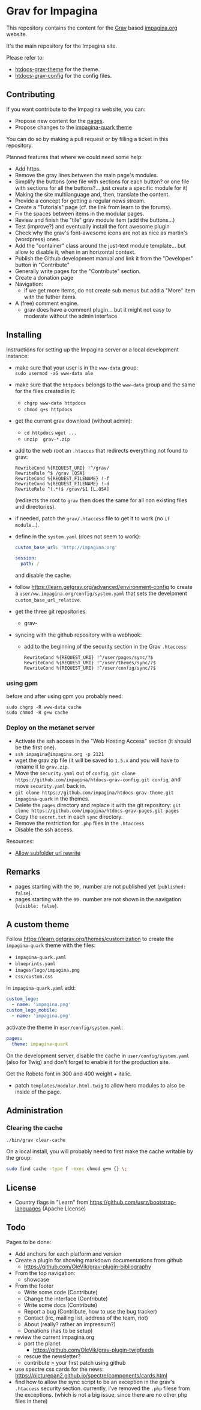 # Grav for Impagina

This repository contains the content for the [Grav](https://getgrav.org) based [impagina.org](http://impagina.org) website.

It's the main repository for the Impagina site.

Please refer to:

- [htdocs-grav-theme](https://github.com/impagina/htdocs-grav-theme) for the theme.
- [htdocs-grav-config](https://github.com/impagina/htdocs-grav-config) for the config files.

## Contributing

If you want contribute to the Impagina website, you can:

- Propose new content for the [pages](user/pages/).
- Propose changes to the [impagina-quark theme](user/themes/impagina-quark/)

You can do so by making a pull request or by filling a ticket in this repository.

Planned features that where we could need some help:

- Add https.
- Remove the gray lines between the main page's modules.
- Simplify the buttons (one file with sections for each button? or one file with sections for all the buttons?... just create a specific module for it)
- Making the site multilanguage and, then, translate the content.
- Provide a concept for getting a regular news stream.
- Create a "Tutorials" page (cf. the link from learn to the forums).
- Fix the spaces between items in the modular pages.
- Review and finish the "tile" grav module item (add the buttons...)
- Test (improve?) and eventually install the font awesome plugin
- Check why the grav's font-awesome icons are not as nice as martin's (wordpress) ones.
- Add the "container" class around the just-text module template... but allow to disable it, when in an horizontal context.
- Publish the Github development manual and link it from the "Developer" button in "Contribute"
- Generally write pages for the "Contribute" section.
- Create a donation page
- Navigation:
  - if we get more items, do not create sub menus but add a "More" item with the futher items.
- A (free) comment engine.
  - grav does have a comment plugin... but it might not easy to moderate without the admin interface


## Installing

Instructions for setting up the Impagina server or a local development instance:

- make sure that your user is in the `www-data` group:  
  `sudo usermod -aG www-data ale`
- make sure that the `httpdocs` belongs to the  `www-data` group and the same for the files created in it:
  - `chgrp www-data httpdocs`
  - `chmod g+s httpdocs`
- get the current grav download (without admin):
  - `cd httpdocs`
    `wget ...`
  - `unzip  grav-*.zip`
- add to the web root an `.htacces` that redirects everything not found to grav:

  ```
  RewriteCond %{REQUEST_URI} !^/grav/
  RewriteRule ^$ /grav [QSA]
  RewriteCond %{REQUEST_FILENAME} !-f
  RewriteCond %{REQUEST_FILENAME} !-d
  RewriteRule ^(.*)$ /grav/$1 [L,QSA]
  ```

  (redirects the root to `grav` then does the same for all non existing files and directories).

- if needed, patch the `grav/.htaccess` file to get it to work (no `if module`...).

- define in the `system.yaml` (does not seem to work):

  ```yaml
  custom_base_url: 'http://impagina.org'

  session:
    path: /
  ```

  and disable the cache.
- follow <https://learn.getgrav.org/advanced/environment-config> to create a `user/ww.impagina.org/config/system.yaml` that sets the develpment `custom_base_url_relative`.
- get the three git repositories:
  - grav-
- syncing with the github repository with a webhook:
  - add to the beginning of the security section in the Grav `.htaccess`:

    ```
    RewriteCond %{REQUEST_URI} !^/user/pages/sync/?$
    RewriteCond %{REQUEST_URI} !^/user/themes/sync/?$
    RewriteCond %{REQUEST_URI} !^/user/config/sync/?$
    ```

### using gpm

before and after using gpm you probably need:

```
sudo chgrp -R www-data cache
sudo chmod -R g+w cache
```

### Deploy on the metanet server

- Activate the ssh access in the "Web Hosting Access" section (it should be the first one).
- `ssh impagina@impagina.org -p 2121`
- wget the grav zip file (it will be saved to `1.5.x` and you will have to rename it to `grav.zip`.
- Move the `security.yaml` out of `config`, `git clone https://github.com/impagina/htdocs-grav-config.git config`, and move `security.yaml` back in.
- `git clone https://github.com/impagina/htdocs-grav-theme.git impagina-quark` in the themes.
- Delete the `pages` directory and replace it with the git repository: `git clone https://github.com/impagina/htdocs-grav-pages.git pages`
- Copy the `secret.txt` in each `sync` directory.
- Remove the restriction for `.php` files in the `.htaccess`
- Disable the ssh access.

Resources:

- [Allow subfolder url rewrite](https://github.com/getgrav/grav/pull/896)

## Remarks

- pages starting with the `00.` number are not published yet (`published: false`).
- pages starting with the `99.` number are not shown in the navigation (`visible: false`).

## A custom theme

Follow <https://learn.getgrav.org/themes/customization> to create the `impagina-quark` theme with the files:

- `impagina-quark.yaml`
- `blueprints.yaml`
- `images/logo/impagina.png`
- `css/custom.css`

In `impagina-quark.yaml` add:

```yaml
custom_logo:
  - name: 'impagina.png'
custom_logo_mobile:
  - name: 'impagina.png'
```

activate the theme in `user/config/system.yaml`:

```yaml
pages:
  theme: impagina-quark
```

On the development server, disable the cache in `user/config/system.yaml` (also for Twig) and don't forget to enable it for the production site.

Get the Roboto font in 300 and 400 weight + italic.

- patch `templates/modular.html.twig` to allow hero modules to also be inside of the page.

## Administration

### Clearing the cache

```
./bin/grav clear-cache
```

On a local install, you will probably need to first make the cache writable by the group:

```sh
sudo find cache -type f -exec chmod g+w {} \;
```

## License

- Country flags in "Learn" from <https://github.com/usrz/bootstrap-languages> (Apache License)

## Todo

Pages to be done:

- Add anchors for each platform and version
- Create a plugin for showing markdown documentations from github
  - https://github.com/OleVik/grav-plugin-bibliography
- From the top navigation:
  - showcase
- From the footer
  - Write some code (Contribute)
  - Change the interface (Contribute)
  - Write some docs (Contribute)
  - Report a bug (Contribute, how to use the bug tracker) 
  - Contact (irc, mailing list, address of the team, riot)
  - About (really? rather an impressum?)
  - Donations (has to be setup)
- review the current impagina.org
  - port the planet
    - https://github.com/OleVik/grav-plugin-twigfeeds
  - rescue the newsletter?
  - contribute > your first patch using github
- use spectre css cards for the news: https://picturepan2.github.io/spectre/components/cards.html
- find how to allow the sync script to be an exception in the grav's `.htaccess` security section. currently, i've removed the `.php` filese from the exceptions. (which is not a big issue, since there are no other php files in there)
